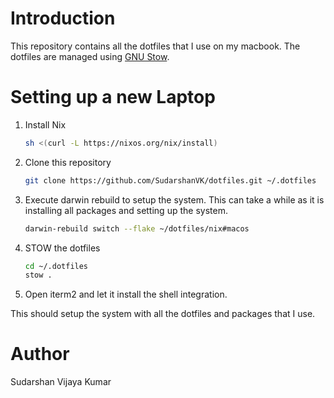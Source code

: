 # Introduction

This repository contains all the dotfiles that I use on my macbook. The dotfiles are managed using [GNU Stow](https://www.gnu.org/software/stow/).

# Setting up a new Laptop

1. Install Nix
    ```sh
    sh <(curl -L https://nixos.org/nix/install)
    ```
2. Clone this repository
    ```sh
    git clone https://github.com/SudarshanVK/dotfiles.git ~/.dotfiles
    ```

3. Execute darwin rebuild to setup the system. This can take a while as it is installing all packages and setting up the system.
    ```sh
    darwin-rebuild switch --flake ~/dotfiles/nix#macos
    ```

4. STOW the dotfiles
    ```sh
    cd ~/.dotfiles
    stow .
    ```

5. Open iterm2 and let it install the shell integration.

This should setup the system with all the dotfiles and packages that I use.

# Author

Sudarshan Vijaya Kumar

